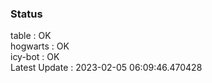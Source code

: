 ### Status


table : OK  
hogwarts : OK  
icy-bot : OK  
Latest Update : 2023-02-05 06:09:46.470428
